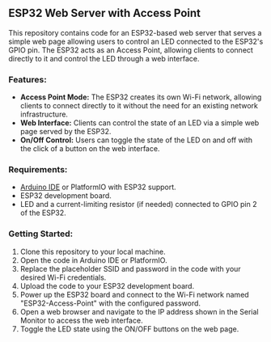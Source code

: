 ## ESP32 Web Server with Access Point

This repository contains code for an ESP32-based web server that serves a simple web page allowing users to control an LED connected to the ESP32's GPIO pin. The ESP32 acts as an Access Point, allowing clients to connect directly to it and control the LED through a web interface.

### Features:
- **Access Point Mode:** The ESP32 creates its own Wi-Fi network, allowing clients to connect directly to it without the need for an existing network infrastructure.
- **Web Interface:** Clients can control the state of an LED via a simple web page served by the ESP32.
- **On/Off Control:** Users can toggle the state of the LED on and off with the click of a button on the web interface.

### Requirements:
- [Arduino IDE](https://www.arduino.cc/en/software) or PlatformIO with ESP32 support.
- ESP32 development board.
- LED and a current-limiting resistor (if needed) connected to GPIO pin 2 of the ESP32.

### Getting Started:
1. Clone this repository to your local machine.
2. Open the code in Arduino IDE or PlatformIO.
3. Replace the placeholder SSID and password in the code with your desired Wi-Fi credentials.
4. Upload the code to your ESP32 development board.
5. Power up the ESP32 board and connect to the Wi-Fi network named "ESP32-Access-Point" with the configured password.
6. Open a web browser and navigate to the IP address shown in the Serial Monitor to access the web interface.
7. Toggle the LED state using the ON/OFF buttons on the web page.
